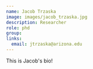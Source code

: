 ```yaml
---
name: Jacob Trzaska
image: images/jacob_trzaska.jpg
description: Researcher
role: phd
group: 
links:
  email: jtrzaska@arizona.edu
---
```


This is Jacob's bio!
